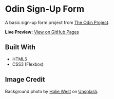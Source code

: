 # Odin Sign-Up Form

A basic sign-up form project from [The Odin Project](https://www.theodinproject.com/lessons/node-path-intermediate-html-and-css-sign-up-form).

**Live Preview:** [View on GitHub Pages](https://jdy7149.github.io/odin-sign-up-form)

## Built With
- HTML5
- CSS3 (Flexbox)

## Image Credit
Background photo by [Halie West](https://unsplash.com/@haliewestphoto) on [Unsplash](https://unsplash.com/photos/green-leaf-plant-in-close-up-photography-25xggax4bSA).

